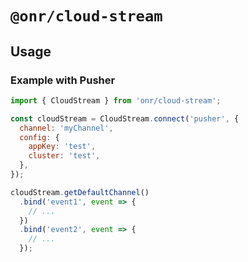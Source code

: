 # `@onr/cloud-stream`

## Usage

### Example with Pusher

```javascript
import { CloudStream } from 'onr/cloud-stream';

const cloudStream = CloudStream.connect('pusher', {
  channel: 'myChannel',
  config: {
    appKey: 'test',
    cluster: 'test',
  },
});

cloudStream.getDefaultChannel()
  .bind('event1', event => {
    // ...
  })
  .bind('event2', event => {
    // ...
  });
```

